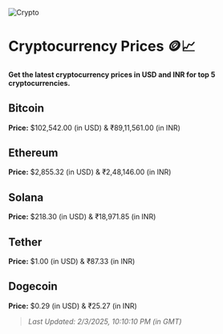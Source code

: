 
![Crypto](https://www.techguide.com.au/wp-content/uploads/2020/11/crypto3.jpeg)

# Cryptocurrency Prices 🪙📈

#### Get the latest cryptocurrency prices in USD and INR for top 5 cryptocurrencies.

## Bitcoin

**Price:** $102,542.00 (in USD) & ₹89,11,561.00 (in INR)

## Ethereum

**Price:** $2,855.32 (in USD) & ₹2,48,146.00 (in INR)

## Solana

**Price:** $218.30 (in USD) & ₹18,971.85 (in INR)

## Tether

**Price:** $1.00 (in USD) & ₹87.33 (in INR)

## Dogecoin

**Price:** $0.29 (in USD) & ₹25.27 (in INR)

> _Last Updated: 2/3/2025, 10:10:10 PM (in GMT)_
